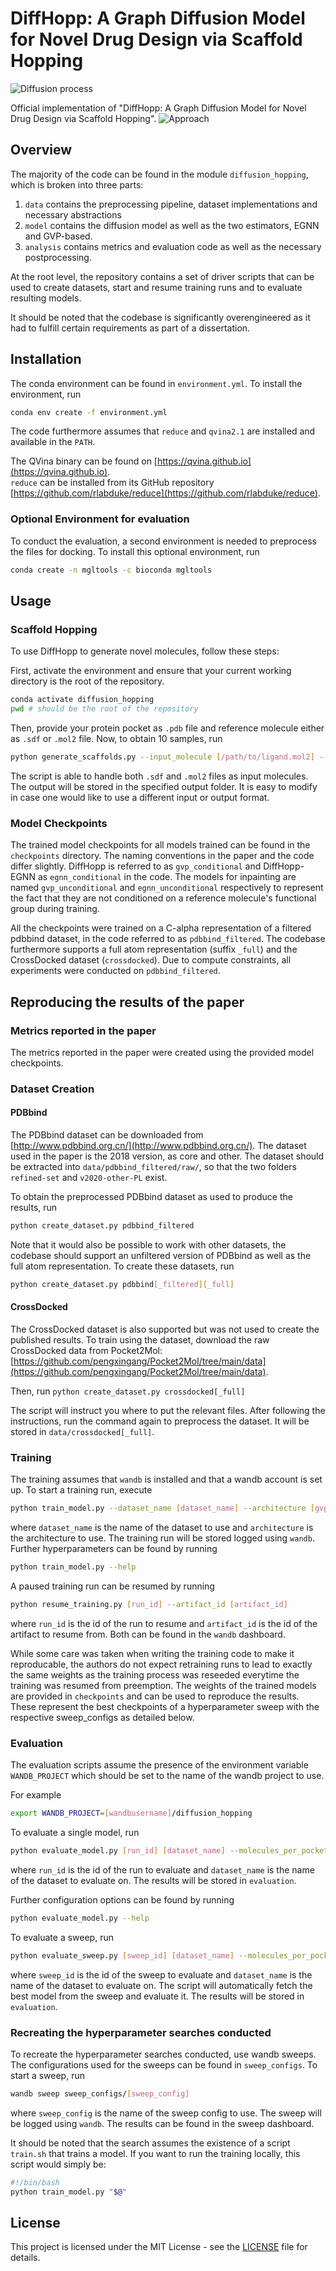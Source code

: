
# DiffHopp: A Graph Diffusion Model for Novel Drug Design via Scaffold Hopping


![Diffusion process](img/diffusion.gif)

Official implementation of "DiffHopp: A Graph Diffusion Model for Novel Drug Design via Scaffold Hopping". 
![Approach](img/approach.png)


## Overview

The majority of the code can be found in the module `diffusion_hopping`, which is broken into three parts:

1. `data` contains the preprocessing pipeline, dataset implementations and necessary abstractions  
2. `model` contains the diffusion model as well as the two estimators, EGNN and GVP-based.
3.  `analysis` contains metrics and evaluation code as well as the necessary postprocessing.

At the root level, the repository contains a set of driver scripts that can be used to create datasets, start and resume training runs and to evaluate resulting models.

It should be noted that the codebase is significantly overengineered as it had to fulfill certain requirements as part of a dissertation.
## Installation

The conda environment can be found in `environment.yml`. To install the environment, run

```bash
conda env create -f environment.yml
```

The code furthermore assumes that `reduce` and `qvina2.1` are installed and available in the `PATH`.

The QVina binary can be found on [https://qvina.github.io](https://qvina.github.io).  
`reduce` can be installed from its GitHub repository [https://github.com/rlabduke/reduce](https://github.com/rlabduke/reduce).

### Optional Environment for evaluation

To conduct the evaluation, a second environment is needed to preprocess the files for docking. To install this optional environment, run

```bash
conda create -n mgltools -c bioconda mgltools
```

## Usage

### Scaffold Hopping
To use DiffHopp to generate novel molecules, follow these steps:

First, activate the environment and ensure that your current working directory is the root of the repository.

```bash
conda activate diffusion_hopping
pwd # should be the root of the repository
```

Then, provide your protein pocket as `.pdb` file and reference molecule either as `.sdf` or `.mol2` file. Now, to obtain 10 samples, run
```bash
python generate_scaffolds.py --input_molecule [/path/to/ligand.mol2] --input_protein [/path/to/protein.pdb] --num_samples 10 --output [output_folder]
```
The script is able to handle both `.sdf` and `.mol2` files as input molecules. The output will be stored in the specified output folder.
It is easy to modify in case one would like to use a different input or output format.
### Model Checkpoints
The trained model checkpoints for all models trained can be found in the `checkpoints` directory. 
The naming conventions in the paper and the code differ slightly. DiffHopp is referred to as `gvp_conditional` and DiffHopp-EGNN as `egnn_conditional` in the code.
The models for inpainting are named `gvp_unconditional` and `egnn_unconditional` respectively to represent the fact that they are not conditioned on a reference molecule's functional group during training.

All the checkpoints were trained on a C-alpha representation of a filtered pdbbind dataset, in the code referred to as `pdbbind_filtered`. The codebase furthermore supports a full atom representation (suffix `_full`) and the CrossDocked dataset (`crossdocked`).
Due to compute constraints, all experiments were conducted on `pdbbind_filtered`.

## Reproducing the results of the paper
### Metrics reported in the paper
The metrics reported in the paper were created using the provided model checkpoints. 
### Dataset Creation

#### PDBbind
The PDBbind dataset can be downloaded from [http://www.pdbbind.org.cn/](http://www.pdbbind.org.cn/). The dataset used in the paper is the 2018 version, as core and other. 
The dataset should be extracted into `data/pdbbind_filtered/raw/`, so that the two folders `refined-set` and `v2020-other-PL` exist.

To obtain the preprocessed PDBbind dataset as used to produce the results, run

```bash
python create_dataset.py pdbbind_filtered 
```

Note that it would also be possible to work with other datasets, the codebase should support an unfiltered version of PDBbind as well as the full atom representation. To create these datasets, run
```bash
python create_dataset.py pdbbind[_filtered][_full] 
```

#### CrossDocked
The CrossDocked dataset is also supported but was not used to create the published results. To train using the dataset,
download the raw CrossDocked data from Pocket2Mol: [https://github.com/pengxingang/Pocket2Mol/tree/main/data](https://github.com/pengxingang/Pocket2Mol/tree/main/data). 

Then, run `python create_dataset.py crossdocked[_full]`

The script will instruct you where to put the relevant files. After following the instructions, run the command again to preprocess the dataset. It will be stored in `data/crossdocked[_full]`.

### Training
The training assumes that `wandb` is installed and that a wandb account is set up. To start a training run, execute

```bash
python train_model.py --dataset_name [dataset_name] --architecture [gvp,egnn]
```

where `dataset_name` is the name of the dataset to use and `architecture` is the architecture to use. The training run will be stored logged using `wandb`.
Further hyperparameters can be found by running

```bash
python train_model.py --help
```

A paused training run can be resumed by running

```bash
python resume_training.py [run_id] --artifact_id [artifact_id]
```

where `run_id` is the id of the run to resume and `artifact_id` is the id of the artifact to resume from. Both can be found in the `wandb` dashboard.

While some care was taken when writing the training code to make it reproducable, the authors do not expect retraining runs to lead to exactly the same weights as the training process was reseeded everytime the training was resumed from preemption. The weights of the trained models are provided in `checkpoints` and can be used to reproduce the results. These represent the best checkpoints of a hyperparameter sweep with the respective sweep_configs as detailed below.

### Evaluation
The evaluation scripts assume the presence of the environment variable `WANDB_PROJECT` which should be set to the name of the wandb project to use.

For example
    
```bash
export WANDB_PROJECT=[wandbusername]/diffusion_hopping
```

To evaluate a single model, run

```bash
python evaluate_model.py [run_id] [dataset_name] --molecules_per_pocket 10
```
where `run_id` is the id of the run to evaluate and `dataset_name` is the name of the dataset to evaluate on. The results will be stored in `evaluation`. 

Further configuration options can be found by running

```bash
python evaluate_model.py --help
```

To evaluate a sweep, run

```bash
python evaluate_sweep.py [sweep_id] [dataset_name] --molecules_per_pocket 10
```
where `sweep_id` is the id of the sweep to evaluate and `dataset_name` is the name of the dataset to evaluate on. The script will automatically fetch the best model from the sweep and evaluate it. The results will be stored in `evaluation`.

### Recreating the hyperparameter searches conducted

To recreate the hyperparameter searches conducted, use wandb sweeps. The configurations used for the sweeps can be found in `sweep_configs`. To start a sweep, run

```bash
wandb sweep sweep_configs/[sweep_config]
```

where `sweep_config` is the name of the sweep config to use. The sweep will be logged using `wandb`. The results can be found in the sweep dashboard.

It should be noted that the search assumes the existence of a script `train.sh` that trains a model. If you want to run the training locally, this script would simply be:
    
```bash
#!/bin/bash
python train_model.py "$@"
```

## License
This project is licensed under the MIT License - see the [LICENSE](LICENSE) file for details.